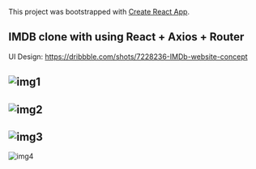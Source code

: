 This project was bootstrapped with [Create React App](https://github.com/facebook/create-react-app).

## IMDB clone with using React + Axios + Router

UI Design: https://dribbble.com/shots/7228236-IMDb-website-concept

![img1](https://i.ibb.co/BngksRx/Screenshot-20200323-191729.png)
---
![img2](https://i.ibb.co/ydvD1QL/Screenshot-20200323-191839.png)
---
![img3](https://i.ibb.co/V3M2CKX/Screenshot-20200327-181703.png)
---
![img4](https://i.ibb.co/NKCy8LS/Screenshot-20200327-181739.png)
